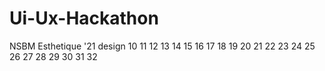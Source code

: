 # Ui-Ux-Hackathon
NSBM Esthetique '21 design 
10
11
12
13
14
15
16
17
18
19
20
21
22
23
24
25
26
27
28
29
30
31
32
